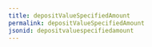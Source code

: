 ```yaml
---
title: depositValueSpecifiedAmount
permalink: depositValueSpecifiedAmount
jsonid: depositvaluespecifiedamount
---
```

